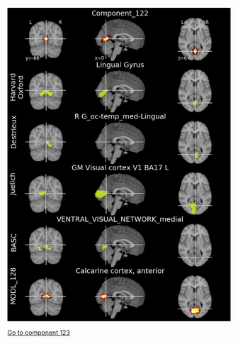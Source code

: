 


![122](preliminary/122.jpg "Component 122")

[Go to component 123](https://parietal-inria.github.io/MODL_atlas/512/123 "Component 123")